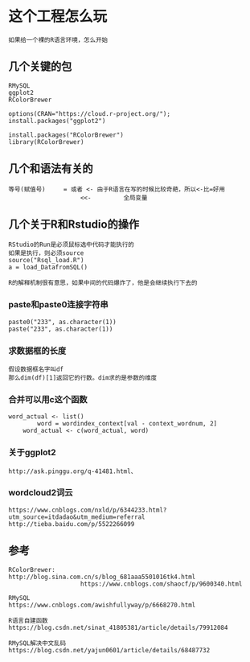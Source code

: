 # 这个工程怎么玩
	如果给一个裸的R语言环境，怎么开始
## 几个关键的包
	RMySQL
	ggplot2
	RColorBrewer

	options(CRAN="https://​cloud.r-project.org/");
	install.packages("ggplot2")

	install.packages("RColorBrewer")
	library(RColorBrewer)
	
	
	
## 几个和语法有关的
	等号(赋值号)		= 或者 <-	由于R语言在写的时候比较奇葩，所以<-比=好用
						<<- 		全局变量

## 几个关于R和Rstudio的操作
	RStudio的Run是必须鼠标选中代码才能执行的
	如果是执行，则必须source
	source("Rsql_load.R")
	a = load_DatafromSQL()
	
	R的解释机制很有意思，如果中间的代码爆炸了，他是会继续执行下去的
	
### paste和paste0连接字符串
	paste0("233", as.character(1))
	paste("233", as.character(1))
	
### 求数据框的长度
	假设数据框名字叫df
	那么dim(df)[1]返回它的行数。dim求的是参数的维度 	
	
### 合并可以用c这个函数
    word_actual <- list()
	        word = wordindex_context[val - context_wordnum, 2]
        word_actual <- c(word_actual, word)

### 关于ggplot2
	http://ask.pinggu.org/q-41481.html、
	
### wordcloud2词云
	https://www.cnblogs.com/nxld/p/6344233.html?utm_source=itdadao&utm_medium=referral
	http://tieba.baidu.com/p/5522266099
	
## 参考
	RColorBrewer:		http://blog.sina.com.cn/s/blog_681aaa5501016tk4.html
						https://www.cnblogs.com/shaocf/p/9600340.html
	
	RMySQL				https://www.cnblogs.com/awishfullyway/p/6668270.html
	
	R语言自建函数		https://blog.csdn.net/sinat_41805381/article/details/79912084
	
	RMySQL解决中文乱码	https://blog.csdn.net/yajun0601/article/details/68487732
	